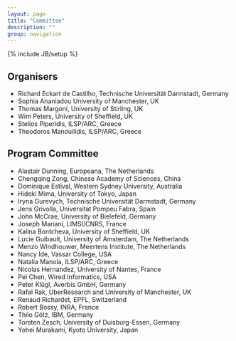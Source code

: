 ```yaml
---
layout: page
title: "Committee"
description: ""
group: navigation
---
```

{% include JB/setup %}

Organisers
----------

* Richard Eckart de Castilho, Technische Universität Darmstadt, Germany
* Sophia Ananiadou University of Manchester, UK
* Thomas Margoni, University of Stirling, UK
* Wim Peters, University of Sheffield, UK
* Stelios Piperidis, ILSP/ARC, Greece
* Theodoros Manouilidis, ILSP/ARC, Greece

Program Committee
-----------------

* Alastair Dunning, Europeana, The Netherlands
* Chengqing Zong, Chinese Academy of Sciences, China
* Dominique Estival, Western Sydney University, Australia
* Hideki Mima, University of Tokyo, Japan
* Iryna Gurevych, Technische Universität Darmstadt, Germany 
* Jens Grivolla, Universitat Pompeu Fabra, Spain
* John McCrae, University of Bielefeld, Germany
* Joseph Mariani, LIMSI/CNRS, France
* Kalina Bontcheva, University of Sheffield, UK
* Lucie Guibault, University of Amsterdam, The Netherlands
* Menzo Windhouwer, Meertens Institute, The Netherlands
* Nancy Ide, Vassar College, USA
* Natalia Manola, ILSP/ARC, Greece
* Nicolas Hernandez, University of Nantes, France
* Pei Chen, Wired Informatics, USA
* Peter Klügl, Averbis GmbH, Germany
* Rafal Rak, UberResearch and University of Manchester, UK
* Renaud Richardet, EPFL, Switzerland
* Robert Bossy, INRA, France
* Thilo Götz, IBM, Germany
* Torsten Zesch, University of Duisburg-Essen, Germany
* Yohei Murakami, Kyoto University, Japan